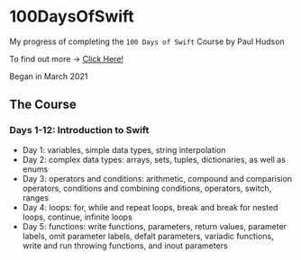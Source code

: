# 100DaysOfSwift

My progress of completing the `100 Days of Swift` Course by Paul Hudson

To find out more -> [Click Here!](https://www.hackingwithswift.com/100)

Began in March 2021

## The Course

### Days 1-12: Introduction to Swift

* Day 1: variables, simple data types, string interpolation
* Day 2: complex data types: arrays, sets, tuples, dictionaries, as well as enums
* Day 3: operators and conditions: arithmetic, compound and comparision operators, conditions and combining conditions, operators, switch, ranges
* Day 4: loops: for, while and repeat loops, break and break for nested loops, continue, infinite loops
* Day 5: functions: write functions, parameters, return values, parameter labels, omit parameter labels, defalt parameters, variadic functions, write and run throwing functions, and inout parameters
